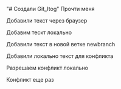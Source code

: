 "# Создали Git_Itog" 
Прочти меня

Добавили текст через браузер

Добавим тескт локально

Добавили текст в новой ветке newbranch


Добавили локально текст для конфликта

Разрешаем конфликт локально

Конфликт еще раз